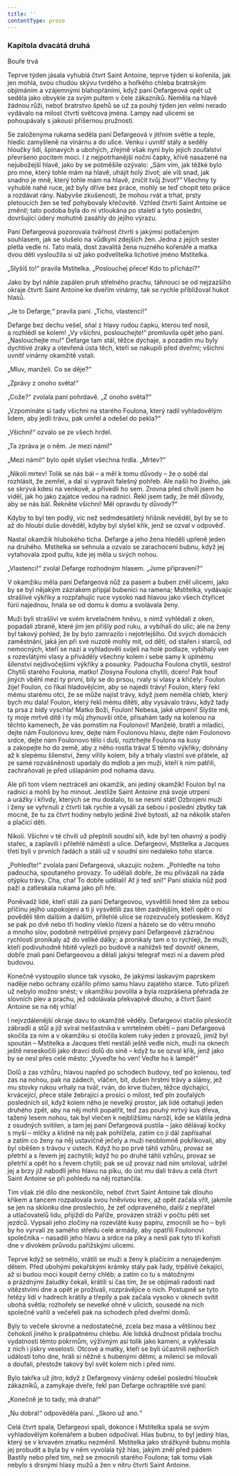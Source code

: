 ```yaml
---
title: ''
contentType: prose
---
```


### Kapitola dvacátá druhá  
Bouře trvá

  

Teprve týden jásala vyhublá čtvrt Saint Antoine, teprve týden si kořenila, jak jen mohla, svou chudou skývu tvrdého a hořkého chleba bratrským objímáním a vzájemnými blahopřáními, když paní Defargeová opět už seděla jako obvykle za svým pultem v čele zákazníků. Neměla na hlavě žádnou růži, neboť bratrstvo špehů se už za pouhý týden jen velmi nerado vydávalo na milost čtvrti světcova jména. Lampy nad ulicemi se pohoupávaly s jakousi příšernou pružností.

Se založenýma rukama seděla paní Defargeová v jitřním světle a teple, hledíc zamyšleně na vinárnu a do ulice. Venku i uvnitř stály a seděly hloučky lidí, špinavých a ubohých, zřejmě však nyní bylo jejich zoufalství převršeno pocitem moci. I z nejpotrhanější noční čapky, křivě nasazené na nejubožejší hlavě, jako by se potměšile ozývalo: „Sám vím, jak těžké bylo pro mne, který tohle mám na hlavě, uhájit holý život; ale víš snad, jak snadno je mně, který tohle mám na hlavě, zničit tvůj život?“ Všechny ty vyhublé nahé ruce, jež byly dříve bez práce, mohly se teď chopit této práce a rozdávat rány. Nabyvše zkušenosti, že mohou rvát a trhat, prsty pletoucích žen se teď pohybovaly křečovitě. Vzhled čtvrti Saint Antoine se změnil; tato podoba byla do ní vtloukána po staletí a tyto poslední, dovršující údery mohutně zasáhly do jejího výrazu.

Paní Defargeová pozorovala tvářnost čtvrti s jakýmsi potlačeným souhlasem, jak se slušelo na vůdkyni zdejších žen. Jedna z jejích ses­ter pletla vedle ní. Tato malá, dost zavalitá žena nuzného kořenáře a matka dvou dětí vysloužila si už jako podvelitelka lichotivé jméno Mstitelka.

„Slyšíš to!“ pravila Mstitelka. „Poslouchej přece! Kdo to přichází?“

Jako by byl náhle zapálen pruh střelného prachu, táhnoucí se od nejzazšího okraje čtvrti Saint Antoine ke dveřím vinárny, tak se rychle přibližoval hukot hlasů.

„Je to Defarge,“ pravila paní. „Ticho, vlastenci!“

Defarge bez dechu vešel, sňal z hlavy rudou čapku, kterou teď nosil, a rozhlédl se kolem! „Vy všichni, poslouchejte!“ promluvila opět jeho paní. „Naslouchejte mu!“ Defarge tam stál, těžce dýchaje, a pozadím mu byly dychtivé zraky a otevřená ústa těch, kteří se nakupili před dveřmi; všichni uvnitř vinárny okamžitě vstali.

„Mluv, manželi. Co se děje?“

„Zprávy z onoho světa!“

„Cože?“ zvolala paní pohrdavě. „Z onoho světa?“

„Vzpomínáte si tady všichni na starého Foulona, který radil vyhladovělým lidem, aby jedli trávu, pak umřel a odešel do pekla?“

„Všichni!“ ozvalo se ze všech hrdel.

„Ta zpráva je o něm. Je mezi námi!“

„Mezi námi!“ bylo opět slyšet všechna hrdla. „Mrtev?“

„Nikoli mrtev! Tolik se nás bál – a měl k tomu důvody – že o sobě dal rozhlásit, že zemřel, a dal si vypravit falešný pohřeb. Ale našli ho živého, jak se skrývá kdesi na venkově, a přivedli ho sem. Zrovna před chvílí jsem ho viděl, jak ho jako zajatce vedou na radnici. Řekl jsem tady, že měl důvody, aby se nás bál. Řekněte všichni! Měl opravdu ty důvody?“

Kdyby to byl ten podlý, víc než sedmdesátiletý hříšník nevěděl, byl by se to až do hloubi duše dověděl, kdyby byl slyšel křik, jenž se ozval v odpověď.

Nastal okamžik hlubokého ticha. Defarge a jeho žena hleděli upřeně jeden na druhého. Mstitelka se sehnula a ozvalo se zarachocení bubnu, když jej vytahovala zpod pultu, kde jej měla u svých nohou.

„Vlastenci!“ zvolal Defarge rozhodným hlasem. „Jsme připraveni?“

V okamžiku měla paní Defargeová nůž za pasem a buben zněl ulicemi, jako by se byl nějakým zázrakem připjal bubenici na ramena; Mstitelka, vydávajíc strašlivé výkřiky a rozpřahujíc ruce vysoko nad hlavou jako všech čtyřicet fúrií najednou, hnala se od domu k domu a svolávala ženy.

Muži byli strašliví ve svém krvelačném hněvu, s nímž vyhlédali z oken, popadali zbraně, které jim jen přišly pod ruku, a vybíhali do ulic; ale na ženy byl takový pohled, že by bylo zamrazilo i nejotrlejšího. Od svých domácích zaměstnání, jaká jen při své nuzotě mohly mít, od dětí, od stařen i starců, od nemocných, kteří se nazí a vyhladovělí svíjeli na holé podlaze, vybíhaly ven s rozevlátými vlasy a přiváděly všechny kolem i sebe samy k úplnému šílenství nejdivočejšími výkřiky a posunky. Padoucha Foulona chytili, sestro! Chytili starého Foulona, matko! Zlosyna Foulona chytili, dcero! Pak houf jiných vběhl mezi ty první, bily se do prsou, rvaly si vlasy a křičely: Foulon žije! Foulon, co říkal hladovějícím, aby se najedli trávy! Foulon, který řekl mému starému otci, že se může najíst trávy, když jsem neměla chléb, který bych mu dala! Foulon, který řekl mému dítěti, aby vysávalo trávu, když tady ta prsa z bídy vyschla! Matko Boží, Foulon! Nebesa, jaké utrpení! Slyšte mě, ty moje mrtvé dítě i ty můj zhynuvší otče, přísahám tady na kolenou na těchto kamenech, že vás pomstím na Foulonovi! Manželé, bratři a mladíci, dejte nám Foulonovu krev, dejte nám Foulonovu hlavu, dejte nám Foulonovo srdce, dejte nám Foulonovo tělo i duši, roztrhejte Foulona na kusy a zakopejte ho do země, aby z něho rostla tráva! S těmito výkřiky, dohnány až k slepému šílenství, ženy vířily kolem, bily a trhaly vlastní své přátele, až ze samé rozvášněnosti upadaly do mdlob a jen muži, kteří k nim patřili, zachraňovali je před ušlapáním pod nohama davu.

Ale při tom všem neztráceli ani okamžik, ani jediný okamžik! Foulon byl na radnici a mohli by ho minout. Jestliže Saint Antoine zná svoje utrpení a urážky i křivdy, kterých se mu dostalo, to se nesmí stát! Ozbrojení muži i ženy se vyhrnuli z čtvrti tak rychle a vysáli za sebou i poslední zbytky tak mocné, že tu za čtvrt hodiny nebylo jediné živé bytosti, až na několik stařen a plačící děti.

Nikoli. Všichni v té chvíli už přeplnili soudní síň, kde byl ten ohavný a podlý stařec, a zaplavili i přilehlé náměstí a ulice. Defargeovi, Mstitelka a Jacques třetí byli v prvních řadách a stáli už v soudní síni nedaleko toho starce.

„Pohleďte!“ zvolala paní Defargeová, ukazujíc nožem. „Pohleďte na toho padoucha, spoutaného provazy. To udělali dobře, že mu přivázali na záda otýpku trávy. Cha, cha! To dobře udělali! Ať ji teď sní!“ Paní stiskla nůž pod paží a zatleskala rukama jako při hře.

Poněvadž lidé, kteří stáli za paní Defargeovou, vysvětlili hned těm za sebou příčinu jejího uspokojení a ti ji vysvětlili zas těm zadnějším, kteří opět o ní pověděli těm dalším a dalším, přilehlé ulice se rozezvučely potleskem. Když se pak po dvě nebo tři hodiny vleklo řízení a házelo se do větru mnoho a mnoho slov, podobně netrpělivé projevy paní Defargeové zázračnou rychlostí pronikaly až do veliké dálky; a pronikaly tam o to rychleji, že muži, kteří podivuhodně hbitě vylezli po budově a nahlíželi teď dovnitř oknem, dobře znali paní Defargeovou a dělali jakýsi telegraf mezi ní a davem před budovou.

Konečně vystoupilo slunce tak vysoko, že jakýmsi laskavým paprskem naděje nebo ochrany ozářilo přímo samu hlavu zajatého starce. Tuto přízeň už nebylo možno snést; v okamžiku povolila a byla rozprášena přehrada ze slovních plev a prachu, jež odolávala překvapivě dlouho, a čtvrt Saint Antoine se na něj vrhla!

I nejvzdálenější okraje davu to okamžitě věděly. Defargeovi stačilo přeskočit zábradlí a stůl a již svíral nešťastníka v smrtelném obětí – paní Defargeová skočila za ním a v okamžiku si otočila kolem ruky jeden z provazů, jimiž byl spoután – Mstitelka a Jacques třetí nestáli ještě vedle nich, muži na oknech ještě neseskočili jako dravci dolů do síně – když tu se ozval křik, jenž jako by se nesl přes celé město: „Vyveďte ho ven! Veďte ho k lampě!“

Dolů a zas vzhůru, hlavou napřed po schodech budovy, teď po kolenou, teď zas na nohou, pak na zádech, vláčen, bit, dušen hrstmi trávy a slámy, jež mu stovky rukou vrhaly na tvář, rván, do krve tlučen, těžce dýchající, krvácející, přece stále žebrající a prosící o milost, teď pln zoufalých posledních sil, když kolem něho je nevelký prostor, jak lidé odtahují jeden druhého zpět, aby na něj mohli popatřit, teď zas pouhý mrtvý kus dřeva, tažený lesem nohou, tak byl vlečen k nejbližšímu nároží, kde se klátila jedna z osudných svítilen, a tam jej paní Defargeová pustila – jako dělávají kočky s myší – mlčky a klidně na něj pak pohlížela, zatím co ji dál zapřísahal a zatím co ženy na něj ustavičně ječely a muži neoblomně pokřikovali, aby byl oběšen s trávou v ústech. Když ho po prvé táhli vzhůru, provaz se přetrhl a s řevem jej zachytili; když ho po druhé táhli vzhůru, provaz se přetrhl a opět ho s řevem chytili; pak se už provaz nad ním smiloval, udržel jej a brzy již nabodli jeho hlavu na píku, do úst mu dali trávu a celá čtvrt Saint Antoine se při pohledu na něj roztančila.

Tím však zlé dílo dne neskončilo, neboť čtvrt Saint Antoine tak dlouho křikem a tancem rozpalovala svou hněvivou krev, až opět začala vřít, jakmile se jen na sklonku dne proslechlo, že zeť odpraveného, další z nepřátel a utlačovatelů lidu, přijíždí do Paříže, provázen stráží v počtu pěti set jezdců. Vypsali jeho zločiny na roze­vláté kusy papíru, zmocnili se ho – byli by ho vyrvali ze samého středu celé armády, aby opatřili Foulonovi společníka – nasadili jeho hlavu a srdce na píky a nesli pak tyto tři kořisti dne v divokém průvodu pařížskými ulicemi.

Teprve když se setmělo, vrátili se muži a ženy k plačícím a nenajedeným dětem. Před ubohými pekařskými krámky stály pak řady, trpělivě čekající, až si budou moci koupit černý chléb; a zatím co tu s mátožnými a prázdnými žaludky čekali, krátili si čas tím, že se objímali radostí nad vítězstvími dne a opět je prožívali, rozprávějíce o nich. Postupně se tyto řetězy lidí v hadrech krátily a třepily a pak začala vysoko v oknech svítit ubohá světla; rozhořely se nevelké ohně v ulicích, sousedé na nich společně vařili a večeřeli pak na schodech před dveřmi domů.

Byly to večeře skrovné a nedostatečné, zcela bez masa a většinou bez čehokoli jiného k prašpatnému chlebu. Ale lidská družnost přidala trochu vydatnosti těmto pokrmům, výživným asi tolik jako kamení, a vykřesala z nich i jiskry veselosti. Otcové a matky, kteří se byli účastnili nejhorších událostí toho dne, hráli si něžně s hubenými dětmi; a milenci se milovali a doufali, přestože takový byl svět kolem nich i před nimi.

Bylo takřka už jitro, když z Defargeovy vinárny odešel poslední hlouček zákazníků, a zamykaje dveře, řekl pan Defarge ochraptěle své paní:

„Konečně je to tady, má drahá!“

„Nu dobrá!“ odpověděla paní. „Skoro už ano.“

Celá čtvrt spala, Defargeovi spali, dokonce i Mstitelka spala se svým vyhladovělým kořenářem a buben odpočíval. Hlas bubnu, to byl jediný hlas, který se v krvavém zmatku nezměnil. Mstitelka jako strážkyně bubnu mohla jej probudit a byla by v něm vyvolala týž hlas, jakým zněl před pádem Bastily nebo před tím, než se zmocnili starého Foulona; tak tomu však nebylo s drsnými hlasy mužů a žen v nitru čtvrti Saint Antoine.

